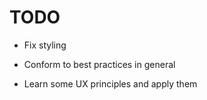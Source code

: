 TODO
====

* Fix styling

* Conform to best practices in general

* Learn some UX principles and apply them
